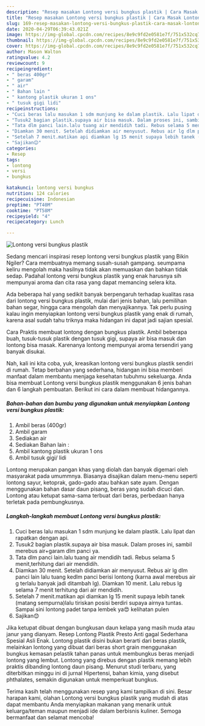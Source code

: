 ```yaml
---
description: "Resep masakan Lontong versi bungkus plastik | Cara Masak Lontong versi bungkus plastik Yang Lezat"
title: "Resep masakan Lontong versi bungkus plastik | Cara Masak Lontong versi bungkus plastik Yang Lezat"
slug: 169-resep-masakan-lontong-versi-bungkus-plastik-cara-masak-lontong-versi-bungkus-plastik-yang-lezat
date: 2020-04-29T06:39:43.021Z
image: https://img-global.cpcdn.com/recipes/8e9c9fd2e0581e7f/751x532cq70/lontong-versi-bungkus-plastik-foto-resep-utama.jpg
thumbnail: https://img-global.cpcdn.com/recipes/8e9c9fd2e0581e7f/751x532cq70/lontong-versi-bungkus-plastik-foto-resep-utama.jpg
cover: https://img-global.cpcdn.com/recipes/8e9c9fd2e0581e7f/751x532cq70/lontong-versi-bungkus-plastik-foto-resep-utama.jpg
author: Mason Walton
ratingvalue: 4.2
reviewcount: 9
recipeingredient:
- " beras 400gr"
- " garam"
- " air"
- " Bahan lain "
- " kantong plastik ukuran 1 ons"
- " tusuk gigi lidi"
recipeinstructions:
- "Cuci beras lalu masukan 1 sdm munjung ke dalam plastik. Lalu lipat dan rapatkan dengan api."
- "Tusuk2 bagian plastik.supaya air bisa masuk. Dalam proses ini, sambil merebus air+garam dlm panci ya."
- "Tata dlm panci lain.lalu tuang air mendidih tadi. Rebus selama 5 menit,terhitung dari air mendidih."
- "Diamkan 30 menit. Setelah didiamkan air menyusut. Rebus air lg dlm panci lain lalu tuang kedlm panci berisi lontong (karna awal merebus air g terlalu banyak jadi ditambah lg). Diamkan 10 menit. Lalu rebus lg selama 7 menit terhitung dari air mendidih."
- "Setelah 7 menit.matikan api diamkan lg 15 menit supaya lebih tanek (matang sempurna)lalu tiriskan posisi berdiri supaya airnya tuntas. Sampai sini lontong padet tanpa lembek ya😍 kelihatan pulen"
- "Sajikan😊"
categories:
- Resep
tags:
- lontong
- versi
- bungkus

katakunci: lontong versi bungkus 
nutrition: 124 calories
recipecuisine: Indonesian
preptime: "PT40M"
cooktime: "PT58M"
recipeyield: "4"
recipecategory: Lunch

---
```



![Lontong versi bungkus plastik](https://img-global.cpcdn.com/recipes/8e9c9fd2e0581e7f/751x532cq70/lontong-versi-bungkus-plastik-foto-resep-utama.jpg)

Sedang mencari inspirasi resep lontong versi bungkus plastik yang Bikin Ngiler? Cara membuatnya memang susah-susah gampang. seumpama keliru mengolah maka hasilnya tidak akan memuaskan dan bahkan tidak sedap. Padahal lontong versi bungkus plastik yang enak harusnya sih mempunyai aroma dan cita rasa yang dapat memancing selera kita.

Ada beberapa hal yang sedikit banyak berpengaruh terhadap kualitas rasa dari lontong versi bungkus plastik, mulai dari jenis bahan, lalu pemilihan bahan segar, hingga cara mengolah dan menyajikannya. Tak perlu pusing kalau ingin menyiapkan lontong versi bungkus plastik yang enak di rumah, karena asal sudah tahu triknya maka hidangan ini dapat jadi sajian spesial.

Cara Praktis membuat lontong dengan bungkus plastik. Ambil beberapa buah, tusuk-tusuk plastik dengan tusuk gigi, supaya air bisa masuk dan lontong bisa masak. Karenanya lontong mempunyai aroma tersendiri yang banyak disukai.


Nah, kali ini kita coba, yuk, kreasikan lontong versi bungkus plastik sendiri di rumah. Tetap berbahan yang sederhana, hidangan ini bisa memberi manfaat dalam membantu menjaga kesehatan tubuhmu sekeluarga. Anda bisa membuat Lontong versi bungkus plastik menggunakan 6 jenis bahan dan 6 langkah pembuatan. Berikut ini cara dalam membuat hidangannya.

<!--inarticleads1-->

##### Bahan-bahan dan bumbu yang digunakan untuk menyiapkan Lontong versi bungkus plastik:

1. Ambil  beras (400gr)
1. Ambil  garam
1. Sediakan  air
1. Sediakan  Bahan lain :
1. Ambil  kantong plastik ukuran 1 ons
1. Ambil  tusuk gigi/ lidi


Lontong merupakan pangan khas yang diolah dan banyak digemari oleh masyarakat pada umummnya. Biasanya disajikan dalam menu-menu seperti lontong sayur, ketoprak, gado-gado atau bahkan sate ayam. Dengan menggunakan bahan dasar daun pisang, beras yang sudah dicuci dan. Lontong atau ketupat sama-sama terbuat dari beras, perbedaan hanya terletak pada pembungkusnya. 

<!--inarticleads2-->

##### Langkah-langkah membuat Lontong versi bungkus plastik:

1. Cuci beras lalu masukan 1 sdm munjung ke dalam plastik. Lalu lipat dan rapatkan dengan api.
1. Tusuk2 bagian plastik.supaya air bisa masuk. Dalam proses ini, sambil merebus air+garam dlm panci ya.
1. Tata dlm panci lain.lalu tuang air mendidih tadi. Rebus selama 5 menit,terhitung dari air mendidih.
1. Diamkan 30 menit. Setelah didiamkan air menyusut. Rebus air lg dlm panci lain lalu tuang kedlm panci berisi lontong (karna awal merebus air g terlalu banyak jadi ditambah lg). Diamkan 10 menit. Lalu rebus lg selama 7 menit terhitung dari air mendidih.
1. Setelah 7 menit.matikan api diamkan lg 15 menit supaya lebih tanek (matang sempurna)lalu tiriskan posisi berdiri supaya airnya tuntas. Sampai sini lontong padet tanpa lembek ya😍 kelihatan pulen
1. Sajikan😊


Jika ketupat dibuat dengan bungkusan daun kelapa yang masih muda atau janur yang dianyam. Resep Lontong Plastik Presto Anti gagal Sederhana Spesial Asli Enak. Lontong plastik disini bukan berarti dari beras plastik, melainkan lontong yang dibuat dari beras short grain menggunakan bungkus kemasan pelastik tahan panas untuk membungkus beras menjadi lontong yang lembut. Lontong yang direbus dengan plastik memang lebih praktis dibanding lontong daun pisang. Menurut studi terbaru, yang diterbitkan minggu ini di jurnal Hipertensi, bahan kimia, yang disebut phthalates, semakin digunakan untuk memperkuat bungkus. 

Terima kasih telah menggunakan resep yang kami tampilkan di sini. Besar harapan kami, olahan Lontong versi bungkus plastik yang mudah di atas dapat membantu Anda menyiapkan makanan yang menarik untuk keluarga/teman maupun menjadi ide dalam berbisnis kuliner. Semoga bermanfaat dan selamat mencoba!
